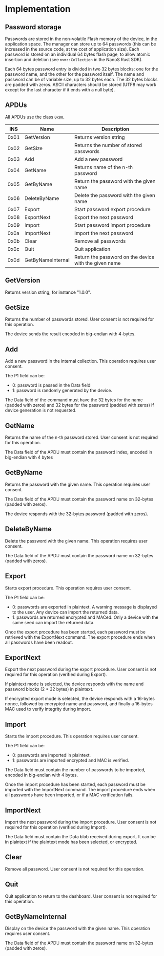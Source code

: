# Implementation

## Password storage

Passwords are stored in the non-volatile Flash memory of the device, in the
application space. The manager can store up to 64 passwords (this can be
increased in the source code, at the cost of application size). Each password is
stored on an individual 64 bytes flash page, to allow atomic insertion and
deletion (see `nvm::Collection` in the NanoS Rust SDK).

Each 64 bytes password entry is divided in two 32 bytes blocks: one for the
password name, and the other for the password itself. The name and password can
be of variable size, up to 32 bytes each. The 32 bytes blocks are padded with
zeros. ASCII characters should be stored (UTF8 may work except for the last
character if it ends with a null byte).

## APDUs

All APDUs use the class `0x80`.

| INS  | Name              | Description                                            |
|------|-------------------|--------------------------------------------------------|
| 0x01 | GetVersion        | Returns version string                                 |
| 0x02 | GetSize           | Returns the number of stored passwords                 |
| 0x03 | Add               | Add a new password                                     |
| 0x04 | GetName           | Returns name of the n-th password                      |
| 0x05 | GetByName         | Return the password with the given name                |
| 0x06 | DeleteByName      | Delete the password with the given name                |
| 0x07 | Export            | Start password export procedure                        |
| 0x08 | ExportNext        | Export the next password                               |
| 0x09 | Import            | Start password import procedure                        |
| 0x0a | ImportNext        | Import the next password                               |
| 0x0b | Clear             | Remove all passwords                                   |
| 0x0c | Quit              | Quit application                                       |
| 0x0d | GetByNameInternal | Return the password on the device with the given name  |

## GetVersion

Returns version string, for instance "1.0.0".

## GetSize

Returns the number of passwords stored.
User consent is not required for this operation.

The device sends the result encoded in big-endian with 4-bytes.

## Add

Add a new password in the internal collection.
This operation requires user consent.

The P1 field can be:
- 0: password is passed in the Data field
- 1: password is randomly generated by the device.

The Data field of the command must have the 32 bytes for the
name (padded with zeros) and 32 bytes for the password (padded
with zeros) if device generation is not requested.

## GetName

Returns the name of the n-th password stored.
User consent is not required for this operation.

The Data field of the APDU must contain the password index, encoded in
big-endian with 4 bytes

## GetByName

Returns the password with the given name.
This operation requires user consent.

The Data field of the APDU must contain the password name on 32-bytes (padded
with zeros).

The device responds with the 32-bytes password (padded with zeros).

## DeleteByName

Delete the password with the given name.
This operation requires user consent.

The Data field of the APDU must contain the password name on 32-bytes (padded
with zeros).

## Export

Starts export procedure.
This operation requires user consent.

The P1 field can be:
- 0: passwords are exported in plaintext. A warning message is displayed to the
  user. Any device can import the returned data.
- 1: passwords are returned encrypted and MACed. Only a device with the same
  seed can import the returned data.

Once the export procedure has been started, each password must be retrieved
with the ExportNext command. The export procedure ends when all passwords have
been readout.

## ExportNext

Export the next password during the export procedure.
User consent is not required for this operation (verified during Export).

If plaintext mode is selected, the device responds with the name and password
blocks (2 * 32 bytes) in plaintext.

If encrypted export mode is selected, the device responds with a 16-bytes nonce,
followed by encrypted name and password, and finally a 16-bytes MAC used to
verify integrity during import.

## Import

Starts the import procedure.
This operation requires user consent.

The P1 field can be:
- 0: passwords are imported in plaintext.
- 1: passwords are imported encrypted and MAC is verified.

The Data field must contain the number of passwords to be imported, encoded in
big-endian with 4 bytes.

Once the import procedure has been started, each password must be imported with
the ImportNext command. The import procedure ends when all passwords have been
imported, or if a MAC verification fails.

## ImportNext

Import the next password during the import procedure.
User consent is not required for this operation (verified during Import).

The Data field must contain the Data blob received during export. It can be in
plaintext if the plaintext mode has been selected, or encrypted.

## Clear

Remove all password.
User consent is not required for this operation.

## Quit

Quit application to return to the dashboard.
User consent is not required for this operation.

## GetByNameInternal

Display on the device the password with the given name.
This operation requires user consent.

The Data field of the APDU must contain the password name on 32-bytes (padded
with zeros).
